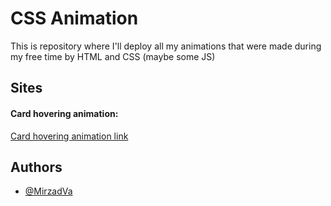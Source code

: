 # CSS Animation

This is repository where I'll deploy all my animations that were made during my free time
by HTML and CSS (maybe some JS)

## Sites

#### Card hovering animation:

[Card hovering animation link](https://friendly-cucurucho-8c7cb3.netlify.app/)

## Authors

- [@MirzadVa](https://github.com/MirzadVa)
